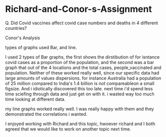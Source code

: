# Richard-and-Conor-s-Assignment
Q. Did Covid vaccines affect covid case numbers and deaths in 4 different countries?



Conor's Analysis 

types of graphs used Bar, and line.

I used 2 types of Bar graphs, the first shows the dirstibution of for isntance covid cases as a proportion of the population, and the second was a bar graph that out of  the 4 locations and the total cases, people_vaccinated and population. Neither of these worked really well, since our specific data had large amounts of values dispersions. for instance Australia had a population of 25 million compared to India's 1.4 billion is not compareableon a small figsize. And i idiotically discovered this too late. next time i'd spend less time sciefing through data and just get on with it. i wasted way too much time looking at different data. 

my line graphs worked really well. I was really happy with them and they demonstrated the correlations i wanted. 

I enjoyed working with Richard and this topic, hwoever richard and I both agreed that we would like to work on another topic next time. 

